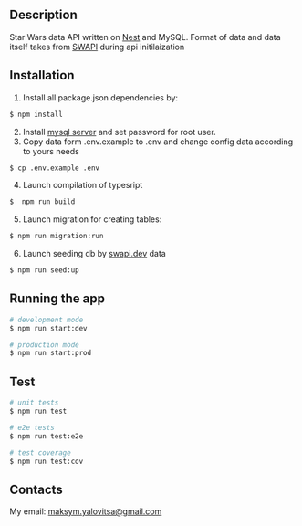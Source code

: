 ## Description

Star Wars data API written on [Nest](https://github.com/nestjs/nest) and MySQL. Format of data and data itself takes from [SWAPI](swapi.dev) during api initilaization 

## Installation

1. Install all package.json dependencies by:
```bash
$ npm install
```
2. Install [mysql server](https://pen-y-fan.github.io/2021/08/08/How-to-install-MySQL-on-WSL-2-Ubuntu/) and set password for root user.
3. Copy data form .env.example to .env and change config data according to yours needs
```bash
$ cp .env.example .env
```
4. Launch compilation of typesript
```bash
$  npm run build
```
5. Launch migration for creating tables:
```bash
$ npm run migration:run
```
6. Launch seeding db by [swapi.dev](swapi.dev) data
```bash
$ npm run seed:up
```

## Running the app

```bash
# development mode
$ npm run start:dev

# production mode
$ npm run start:prod
```

## Test

```bash
# unit tests
$ npm run test

# e2e tests
$ npm run test:e2e

# test coverage
$ npm run test:cov
```


## Contacts
My email: maksym.yalovitsa@gmail.com